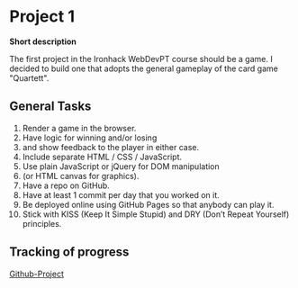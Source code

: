 # Project 1

**Short description**

The first project in the Ironhack WebDevPT course should be a game. I decided to build one that adopts the general gameplay of the card game "Quartett". 

## General Tasks

1. Render a game in the browser.
2. Have logic for winning and/or losing
3. and show feedback to the player in either case.
4. Include separate HTML / CSS / JavaScript.
5. Use plain JavaScript or jQuery for DOM manipulation
6. (or HTML canvas for graphics).
7. Have a repo on GitHub.
8. Have at least 1 commit per day that you worked on it.
9. Be deployed online using GitHub Pages so that anybody can play it.
10. Stick with KISS (Keep It Simple Stupid) and DRY (Don’t Repeat Yourself) principles.

## Tracking of progress
[Github-Project](https://github.com/pgmdf/project1-game/projects/1)

